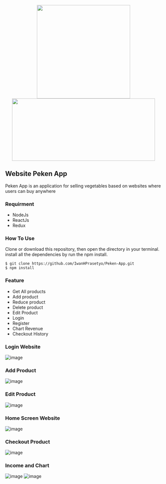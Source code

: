 <p align="center">
  <img width="300" height="300" src="https://icons-for-free.com/iconfiles/png/512/logo+react+react+js+icon-1320184811840217251.png">
  <img width="460" height="200" src="https://www.techaltum.com/img/react-js.jpg">
</p>

## Website Peken App

Peken App is an application for selling vegetables based on websites where users can buy anywhere

### Requirment

* NodeJs
* ReactJs
* Redux

### How To Use

Clone or download this repository, then open the directory in your terminal. install all the dependencies by run the npm install.

```
$ git clone https://github.com/IwanHPrasetyo/Peken-App.git
$ npm install
```

### Feature

* Get All products
* Add product
* Reduce product
* Delete product
* Edit Product
* Login
* Register
* Chart Revenue
* Checkout History

### Login Website

![image](https://user-images.githubusercontent.com/55027286/67617953-c9305b00-f812-11e9-9928-1624bbe42328.png)

### Add Product

![image](https://user-images.githubusercontent.com/55027286/67618175-034f2c00-f816-11e9-92ae-092448cfd4a9.png)

### Edit Product

![image](https://user-images.githubusercontent.com/55027286/67618196-55904d00-f816-11e9-8a65-af62a18a46ec.png)

### Home Screen Website

![image](https://user-images.githubusercontent.com/55027286/67617989-2c21f200-f813-11e9-9dab-56fb18ad6b1a.png)

### Checkout Product

![image](https://user-images.githubusercontent.com/55027286/67618017-74d9ab00-f813-11e9-96bd-dd44eefd8a48.png)

### Income and Chart

![image](https://user-images.githubusercontent.com/55027286/67618128-32b16900-f815-11e9-8664-8b7cf65c8381.png)
![image](https://user-images.githubusercontent.com/55027286/67618146-773d0480-f815-11e9-82a0-ccb2c97d0d7c.png)
